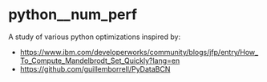# python__num_perf

A study of various python optimizations inspired by:
* https://www.ibm.com/developerworks/community/blogs/jfp/entry/How_To_Compute_Mandelbrodt_Set_Quickly?lang=en
* https://github.com/guillemborrell/PyDataBCN

